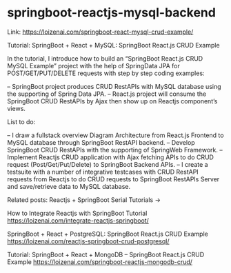 # springboot-reactjs-mysql-backend
Link: https://loizenai.com/springboot-react-mysql-crud-example/

Tutorial: SpringBoot + React + MySQL: SpringBoot React.js CRUD Example

In the tutorial, I introduce how to build an “SpringBoot React.js CRUD MySQL Example” project with the help of SpringData JPA for POST/GET/PUT/DELETE requests with step by step coding examples:

– SpringBoot project produces CRUD RestAPIs with MySQL database using the supporting of Spring Data JPA. – React.js project will consume the SpringBoot CRUD RestAPIs by Ajax then show up on Reactjs component’s views.

List to do:

– I draw a fullstack overview Diagram Architecture from React.js Frontend to MySQL database through SpringBoot RestAPI backend. – Develop SpringBoot CRUD RestAPIs with the supporting of SpringWeb Framework. – Implement Reactjs CRUD application with Ajax fetching APIs to do CRUD request (Post/Get/Put/Delete) to SpringBoot Backend APIs. – I create a testsuite with a number of integrative testcases with CRUD RestAPI requests from Reactjs to do CRUD requests to SpringBoot RestAPIs Server and save/retrieve data to MySQL database.

Related posts: Reactjs + SpringBoot Serial Tutorials ->

How to Integrate Reactjs with SpringBoot Tutorial https://loizenai.com/integrate-reactjs-springboot/

SpringBoot + React + PostgreSQL: SpringBoot React.js CRUD Example https://loizenai.com/reactjs-springboot-crud-postgresql/

Tutorial: SpringBoot + React + MongoDB – SpringBoot React.js CRUD Example https://loizenai.com/springboot-reactjs-mongodb-crud/

